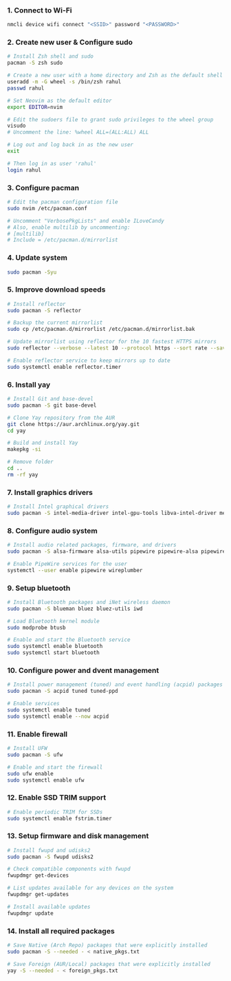 <div align="justify">

### 1. Connect to Wi-Fi

```bash
nmcli device wifi connect "<SSID>" password "<PASSWORD>"
```

### 2. Create new user & Configure sudo

```bash
# Install Zsh shell and sudo 
pacman -S zsh sudo

# Create a new user with a home directory and Zsh as the default shell
useradd -m -G wheel -s /bin/zsh rahul
passwd rahul

# Set Neovim as the default editor
export EDITOR=nvim

# Edit the sudoers file to grant sudo privileges to the wheel group
visudo
# Uncomment the line: %wheel ALL=(ALL:ALL) ALL

# Log out and log back in as the new user
exit

# Then log in as user 'rahul'
login rahul
```

### 3. Configure pacman

```bash
# Edit the pacman configuration file
sudo nvim /etc/pacman.conf

# Uncomment "VerbosePkgLists" and enable ILoveCandy
# Also, enable multilib by uncommenting:
# [multilib]
# Include = /etc/pacman.d/mirrorlist
```

### 4. Update system

```bash
sudo pacman -Syu
```

### 5. Improve download speeds

```bash
# Install reflector
sudo pacman -S reflector

# Backup the current mirrorlist
sudo cp /etc/pacman.d/mirrorlist /etc/pacman.d/mirrorlist.bak

# Update mirrorlist using reflector for the 10 fastest HTTPS mirrors
sudo reflector --verbose --latest 10 --protocol https --sort rate --save /etc/pacman.d/mirrorlist

# Enable reflector service to keep mirrors up to date
sudo systemctl enable reflector.timer
```

### 6. Install yay

```bash
# Install Git and base-devel 
sudo pacman -S git base-devel

# Clone Yay repository from the AUR
git clone https://aur.archlinux.org/yay.git
cd yay

# Build and install Yay
makepkg -si

# Remove folder
cd ..
rm -rf yay
```

### 7. Install graphics drivers

```bash
# Install Intel graphical drivers
sudo pacman -S intel-media-driver intel-gpu-tools libva-intel-driver mesa vulkan-intel
```

### 8. Configure audio system

```bash
# Install audio related packages, firmware, and drivers
sudo pacman -S alsa-firmware alsa-utils pipewire pipewire-alsa pipewire-jack pipewire-pulse wireplumber

# Enable PipeWire services for the user 
systemctl --user enable pipewire wireplumber
```

### 9. Setup bluetooth

```bash
# Install Bluetooth packages and iNet wireless daemon
sudo pacman -S blueman bluez bluez-utils iwd

# Load Bluetooth kernel module
sudo modprobe btusb

# Enable and start the Bluetooth service
sudo systemctl enable bluetooth
sudo systemctl start bluetooth
```

### 10. Configure power and dvent management

```bash
# Install power management (tuned) and event handling (acpid) packages
sudo pacman -S acpid tuned tuned-ppd

# Enable services
sudo systemctl enable tuned
sudo systemctl enable --now acpid
```

### 11. Enable firewall

```bash
# Install UFW 
sudo pacman -S ufw

# Enable and start the firewall 
sudo ufw enable
sudo systemctl enable ufw
```

### 12. Enable SSD TRIM support

```bash
# Enable periodic TRIM for SSDs 
sudo systemctl enable fstrim.timer
```

### 13. Setup firmware and disk management

```bash
# Install fwupd and udisks2
sudo pacman -S fwupd udisks2

# Check compatible components with fwupd
fwupdmgr get-devices

# List updates available for any devices on the system
fwupdmgr get-updates

# Install available updates
fwupdmgr update
```

### 14. Install all required packages

```bash
# Save Native (Arch Repo) packages that were explicitly installed
sudo pacman -S --needed - < native_pkgs.txt

# Save Foreign (AUR/Local) packages that were explicitly installed
yay -S --needed - < foreign_pkgs.txt
```

</div>
